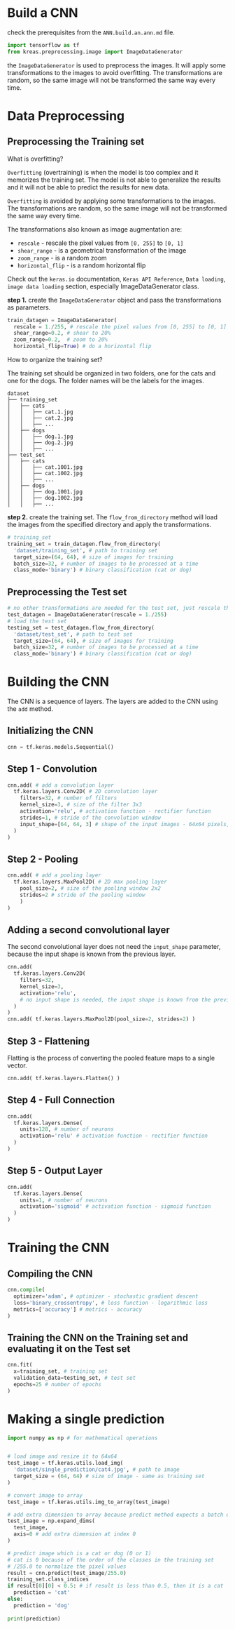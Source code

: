 # Build a CNN

check the prerequisites from the `ANN.build.an.ann.md` file.

```python
import tensorflow as tf
from kreas.preprocessing.image import ImageDataGenerator
```

the `ImageDataGenerator` is used to preprocess the images. It will apply some transformations to the images to avoid overfitting. The transformations are random, so the same image will not be transformed the same way every time.

# Data Preprocessing

## Preprocessing the Training set

What is overfitting?

`Overfitting` (overtraining) is when the model is too complex and it memorizes the training set. The model is not able to generalize the results and it will not be able to predict the results for new data.

`Overfitting` is avoided by applying some transformations to the images. The transformations are random, so the same image will not be transformed the same way every time.

The transformations also known as image augmentation are:

- `rescale` - rescale the pixel values from `[0, 255]` to `[0, 1]`
- `shear_range` - is a geometrical transformation of the image
- `zoom_range` - is a random zoom
- `horizontal_flip` - is a random horizontal flip

Check out the `keras.io` documentation, `Keras API Reference`, `Data loading`, `image data loading` section, especially ImageDataGenerator class.

**step 1.** create the `ImageDataGenerator` object and pass the transformations as parameters.

```python
train_datagen = ImageDataGenerator(
  rescale = 1./255, # rescale the pixel values from [0, 255] to [0, 1]
  shear_range=0.2, # shear to 20%
  zoom_range=0.2,  # zoom to 20%
  horizontal_flip=True) # do a horizontal flip
```

How to organize the training set?

The training set should be organized in two folders, one for the cats and one for the dogs. The folder names will be the labels for the images.
  
  ```
  dataset
  ├── training_set
  │   ├── cats
  │   │   ├── cat.1.jpg
  │   │   ├── cat.2.jpg
  │   │   ├── ...
  │   ├── dogs
  │   │   ├── dog.1.jpg
  │   │   ├── dog.2.jpg
  │   │   ├── ...
  ├── test_set
  │   ├── cats
  │   │   ├── cat.1001.jpg
  │   │   ├── cat.1002.jpg
  │   │   ├── ...
  │   ├── dogs
  │   │   ├── dog.1001.jpg
  │   │   ├── dog.1002.jpg
  │   │   ├── ...
  ```

**step 2.** create the training set. The `flow_from_directory` method will load the images from the specified directory and apply the transformations.

```python
# training_set
training_set = train_datagen.flow_from_directory(
  'dataset/training_set', # path to training set
  target_size=(64, 64), # size of images for training
  batch_size=32, # number of images to be processed at a time
  class_mode='binary') # binary classification (cat or dog)
```

## Preprocessing the Test set

```python
# no other transformations are needed for the test set, just rescale the pixel values
test_datagen = ImageDataGenerator(rescale = 1./255)
# load the test set
testing_set = test_datagen.flow_from_directory(
  'dataset/test_set', # path to test set
  target_size=(64, 64), # size of images for training
  batch_size=32, # number of images to be processed at a time
  class_mode='binary') # binary classification (cat or dog)
```

# Building the CNN

The CNN is a sequence of layers. The layers are added to the CNN using the `add` method.

## Initializing the CNN

```python
cnn = tf.keras.models.Sequential()
```

## Step 1 - Convolution

```python
cnn.add( # add a convolution layer
  tf.keras.layers.Conv2D( # 2D convolution layer
    filters=32, # number of filters
    kernel_size=3, # size of the filter 3x3
    activation='relu', # activation function - rectifier function
    strides=1, # stride of the convolution window
    input_shape=[64, 64, 3] # shape of the input images - 64x64 pixels, 3 channels (RGB)
  )
)
```

## Step 2 - Pooling

```python
cnn.add( # add a pooling layer
  tf.keras.layers.MaxPool2D( # 2D max pooling layer
    pool_size=2, # size of the pooling window 2x2
    strides=2 # stride of the pooling window
    ) 
)
```

## Adding a second convolutional layer

The second convolutional layer does not need the `input_shape` parameter, because the input shape is known from the previous layer.

```python
cnn.add(
  tf.keras.layers.Conv2D(
    filters=32,
    kernel_size=3,
    activation='relu',
    # no input shape is needed, the input shape is known from the previous layer
  )
)
cnn.add( tf.keras.layers.MaxPool2D(pool_size=2, strides=2) )
```

## Step 3 - Flattening

Flatting is the process of converting the pooled feature maps to a single vector.

```python
cnn.add( tf.keras.layers.Flatten() )
```

## Step 4 - Full Connection

```python
cnn.add( 
  tf.keras.layers.Dense(
    units=128, # number of neurons
    activation='relu' # activation function - rectifier function
  ) 
)
```

## Step 5 - Output Layer

```python
cnn.add( 
  tf.keras.layers.Dense(
    units=1, # number of neurons
    activation='sigmoid' # activation function - sigmoid function
  ) 
)
```

# Training the CNN

## Compiling the CNN

```python
cnn.compile(
  optimizer='adam', # optimizer - stochastic gradient descent
  loss='binary_crossentropy', # loss function - logarithmic loss
  metrics=['accuracy'] # metrics - accuracy
)
```

## Training the CNN on the Training set and evaluating it on the Test set

```python
cnn.fit(
  x=training_set, # training set
  validation_data=testing_set, # test set
  epochs=25 # number of epochs
)
```

# Making a single prediction

```python
import numpy as np # for mathematical operations


# load image and resize it to 64x64
test_image = tf.keras.utils.load_img(
  'dataset/single_prediction/cat4.jpg', # path to image
  target_size = (64, 64) # size of image - same as training set
)

# convert image to array
test_image = tf.keras.utils.img_to_array(test_image)

# add extra dimension to array because predict method expects a batch of images
test_image = np.expand_dims(
  test_image, 
  axis=0 # add extra dimension at index 0
)

# predict image which is a cat or dog (0 or 1)
# cat is 0 because of the order of the classes in the training set
# /255.0 to normalize the pixel values
result = cnn.predict(test_image/255.0)
training_set.class_indices
if result[0][0] < 0.5: # if result is less than 0.5, then it is a cat
  prediction = 'cat'
else:
  prediction = 'dog'
  
print(prediction)
```
